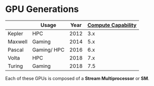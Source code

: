 # GPU Generations
|         | Usage       | Year | [Compute Capability](https://docs.nvidia.com/cuda/cuda-c-programming-guide/index.html#compute-capabilities) |
|---------|-------------|------|-------------------------------------------------------------------------------------------------------------|
| Kepler  | HPC         | 2012 | 3.x                                                                                                         |
| Maxwell | Gaming      | 2014 | 5.x                                                                                                         |
| Pascal  | Gaming/ HPC | 2016 | 6.x                                                                                                         |
| Volta   | HPC         | 2018 | 7.x                                                                                                         |
| Turing  | Gaming      | 2018 | 7.5                                                                                                         |

Each of these GPUs is composed of a **Stream Multiprocessor** or **SM**.

